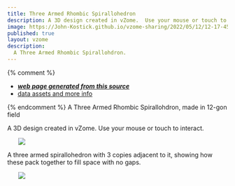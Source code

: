```yaml
---
title: Three Armed Rhombic Spirallohedron 
description: A 3D design created in vZome.  Use your mouse or touch to interact.
image: https://John-Kostick.github.io/vzome-sharing/2022/05/12/12-17-45-three-armed-rhombic-spirallohedron-12-gon/three-armed-rhombic-spirallohedron-12-gon.png
published: true
layout: vzome
description:
  A Three Armed Rhombic Spirallohdron.
---
```


{% comment %}
 - [***web page generated from this source***](<https://John-Kostick.github.io/vzome-sharing/2022/05/12/three-armed-rhombic-spirallohedron-12-gon-12-17-45.html>)
 - [data assets and more info](<https://github.com/John-Kostick/vzome-sharing/tree/main/2022/05/12/12-17-45-three-armed-rhombic-spirallohedron-12-gon/>)
 
{% endcomment %}
  A Three Armed Rhombic Spirallohdron, made in 12-gon field

A 3D design created in vZome.  Use your mouse or touch to interact.

<vzome-viewer style="width: 87%; height: 60vh; margin: 5%"
       src="https://John-Kostick.github.io/vzome-sharing/2022/05/12/12-17-45-three-armed-rhombic-spirallohedron-12-gon/three-armed-rhombic-spirallohedron-12-gon.vZome" >
  <img src="https://John-Kostick.github.io/vzome-sharing/2022/05/12/12-17-45-three-armed-rhombic-spirallohedron-12-gon/three-armed-rhombic-spirallohedron-12-gon.png" />
</vzome-viewer>

A three armed spirallohedron with 3 copies adjacent to it, showing how these pack together to fill space with no gaps.  

<vzome-viewer style="width: 87%; height: 60vh; margin: 5%"
      src="https://John-Kostick.github.io/vzome-sharing/2022/05/12/12-16-39-three-armed-rhombic-spirallohedra-12-gon/three-armed-rhombic-spirallohedra-12-gon.vZome" >
 <img src="https://John-Kostick.github.io/vzome-sharing/2022/05/12/12-16-39-three-armed-rhombic-spirallohedra-12-gon/three-armed-rhombic-spirallohedra-12-gon.png" />
</vzome-viewer>
